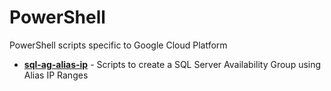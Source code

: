 # PowerShell
PowerShell scripts specific to Google Cloud Platform

* **[sql-ag-alias-ip](./sql-ag-alias-ip)** - Scripts to create a SQL Server Availability Group using Alias IP Ranges
